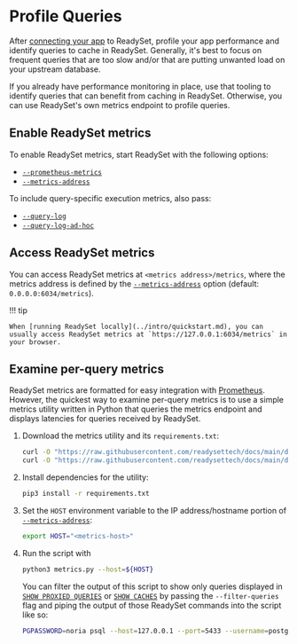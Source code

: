 # Profile Queries

After [connecting your app](../connect/index.md) to ReadySet, profile your app performance and identify queries to cache in ReadySet. Generally, it's best to focus on frequent queries that are too slow and/or that are putting unwanted load on your upstream database.

If you already have performance monitoring in place, use that tooling to identify queries that can benefit from caching in ReadySet. Otherwise, you can use ReadySet's own metrics endpoint to profile queries.

## Enable ReadySet metrics

To enable ReadySet metrics, start ReadySet with the following options:

- [`--prometheus-metrics`](../../reference/cli/readyset.md#-prometheus-metrics)
- [`--metrics-address`](../../reference/cli/readyset.md#-metrics-address)

To include query-specific execution metrics, also pass:

- [`--query-log`](../../reference/cli/readyset.md#-query-log)
- [`--query-log-ad-hoc`](../../reference/cli/readyset.md#-query-log-ad-hoc)

## Access ReadySet metrics

You can access ReadySet metrics at `<metrics address>/metrics`, where the metrics address is defined by the [`--metrics-address`](../../reference/cli/readyset.md#-metrics-address) option (default: `0.0.0.0:6034/metrics`).

!!! tip

    When [running ReadySet locally](../intro/quickstart.md), you can usually access ReadySet metrics at `https://127.0.0.1:6034/metrics` in your browser.

## Examine per-query metrics

ReadySet metrics are formatted for easy integration with [Prometheus](https://prometheus.io/). However, the quickest way to examine per-query metrics is to use a simple metrics utility written in Python that queries the metrics endpoint and displays latencies for queries received by ReadySet.

1. Download the metrics utility and its `requirements.txt`:

    ``` sh
    curl -O "https://raw.githubusercontent.com/readysettech/docs/main/docs/assets/metrics/metrics.py"
    curl -O "https://raw.githubusercontent.com/readysettech/docs/main/docs/assets/metrics/requirements.txt"
    ```

1. Install dependencies for the utility:

    ``` sh
    pip3 install -r requirements.txt
    ```

1. Set the `HOST` environment variable to the IP address/hostname portion of [`--metrics-address`](../../reference/cli/readyset.md#-metrics-address):

    ``` sh
    export HOST="<metrics-host>"
    ```

1. Run the script with

    ``` sh
    python3 metrics.py --host=${HOST}
    ```

    You can filter the output of this script to show only queries displayed in [`SHOW PROXIED QUERIES`](../cache/cache-queries.md#check-query-support) or [`SHOW CACHES`](../cache/cache-queries.md#cache-queries_1) by passing the `--filter-queries` flag and piping the output of those ReadySet commands into the script like so:

    ``` sh
    PGPASSWORD=noria psql --host=127.0.0.1 --port=5433 --username=postgres --dbname=noria -c "SHOW CACHES" | python3 metrics.py --filter-queries
    ```
